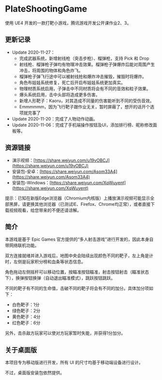 # PlateShootingGame
使用 UE4 开发的一款打靶小游戏，腾讯游戏开发公开课作业2、3。

## 更新记录
- Update 2020-11-27：
    - 完成武器系统，新增射线枪（突击步枪）、榴弹枪，支持 Pick 和 Drop
    - 射线枪、榴弹枪子弹均有物理冲击效果。榴弹枪子弹爆炸后能对周围产生冲击，将周围的物体和角色炸飞。
    - 榴弹枪子弹飞行途中可以被射线抢和爆炸冲击摧毁，摧毁时将爆炸。
    - 角色布娃娃系统修复，死亡后开启布娃娃系统更加真实。
    - 物理材质系统启用，子弹击中不同材质将会有不同的音效和粒子效果。
    - 爆头系统启用，击中头部将造成更多伤害。
    - 新增人形靶子：Kaoru，对其造成不同量的伤害能听到不同的受伤音效。
    - Emmmmmm，因为飞行靶子跟作业无关，暂时屏蔽了，想开的话开个选项就完事了
- Update 2020-11-20：完成了人物动作动画。
- Update 2020-11-06：完成了手机端操作按钮及UI，添加排行榜、昵称修改面板等。

## 资源链接
- 演示视频：[https://share.weiyun.com/u19vOBCJ](https://share.weiyun.com/u19vOBCJ)
- 安装包-安卓：[https://share.weiyun.com/Asom33A4](https://share.weiyun.com/Asom33A4)
- 安装包-Windows：[https://share.weiyun.com/XqWuyent](https://share.weiyun.com/XqWuyent)

提示：已知在新版Edge浏览器（Chromium内核版）上播放演示视频可能显示全部黑屏，请更换其他浏览器（已测试IE、Firefox、Chrome均正常），或者直接下载视频观看，给您带来的不便还请谅解。

## 简介
本游戏是基于 Epic Games 官方提供的“多人射击游戏”进行开发的，因此本身自带网络联机功能。

双方连接就绪并进入游戏后，地图中央会陆续出现颜色不同的靶子，左上角是计时，左侧是玩家积分榜和血条等状态信息。

角色拖动左侧摇杆可以移动位置，按瞄准按钮瞄准，射击按钮射击（瞄准状态下），换弹按钮换弹（自动退出瞄准模式），跳跃按钮跳跃。

不同的靶子有不同的生命值，击破不同的靶子将会有不同的加分。具体加分项如下：
- 白色靶子：1分
- 绿色靶子：2分
- 黄色靶子：4分
- 红色靶子：6分

另外，击杀敌方玩家可以使对方玩家暂时失能，并获得1分加分。

## 关于桌面版
本项目专为移动版进行开发，所有 UI 的尺寸均基于移动端设备进行设计。

不过，桌面版安装包依然提供。